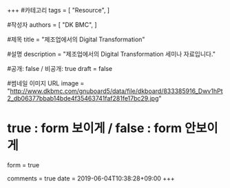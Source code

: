 +++
#카테고리
tags = [
    "Resource",
]

#작성자
authors = [
    "DK BMC",
]

#제목
title = "제조업에서의 Digital Transformation"

#설명
description = "제조업에서의 Digital Transformation 세미나 자료입니다."

#공개: false / 비공개: true
draft = false

#썸네일 이미지 URL
image = "http://www.dkbmc.com/gnuboard5/data/file/dkboard/833385916_Dwv1hPt2_db06377bbab14bde4f35463741faf281fe17bc29.jpg"

# true : form 보이게 / false : form 안보이게
form = true

comments = true
date = 2019-06-04T10:38:28+09:00
+++

<!-- 게시글 내용 -->